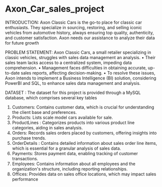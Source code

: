 # Axon_Car_sales_project
INTRODUCTION:
Axon Classic Cars is the go-to place
for classic car enthusiasts. They
specialize in sourcing, restoring, and
selling iconic vehicles from
automotive history, always ensuring
top quality, authenticity, and
customer satisfaction.
Axon needs our assistance to
analyze their data for future growth

PROBLEM STATEMENT:
Axon Classic Cars, a small retailer
    specializing in classic vehicles, struggles
    with sales data management an
    analysis.
• Their sales team lacks access to a
   centralized system, impeding data
   comprehension.
• Management faces difficulties in
   obtaining accurate, up-to-date sales
   reports, affecting decision-making.
• To resolve these issues, Axon intends to
   implement a Business Intelligence (BI)
   solution, considering PowerBI and SQL,
   to enhance sales data management
   and analysis.

DATASET :
The dataset for this project is provided through a MySQL
database, which comprises several key tables
1. Customers: Contains customer data, which is crucial for understanding the
client base and preferences.
2. Products: Lists scale model cars available for sale.
3. ProductLines : Categorizes products into various product line categories,
aiding in sales analysis.
4. Orders: Records sales orders placed by customers, offering insights into
purchase trends.
5. OrderDetails : Contains detailed information about sales order line items,
which is essential for a granular analysis of sales data.
6. Payments: Stores payment data, enabling tracking of customer
transactions.
7. Employees: Contains information about all employees and the
organization's structure, including reporting relationships.
8. Offices: Provides data on sales office locations, which may impact sales
performance
